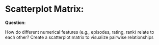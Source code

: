 # **Scatterplot Matrix:**
**Question:**

How do different numerical features (e.g., episodes, rating, rank) relate to each other?
Create a scatterplot matrix to visualize pairwise relationships
